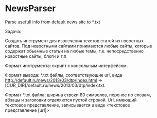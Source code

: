 # NewsParser
Parse usefull info from default news site to *.txt

Задача:

Создать инструмент для извлечения текстов статей из новостных сайтов. Под новостными сайтами понимаются любые сайты, которые содержат обьемные статьи на любые темы, т.е. непосредственно новостные сайты, блоги и т.п.

Формат инструмента: скрипт с консольным интерфейсом.

Формат вывода: *.txt файлы, соответствующие url, вида http://default.ru/news/2013/03/dtp/index.html => [CUR_DIR]/default.ru/news/2013/03/dtp/index.txt.

Формат *.txt файла: ширина строки 80 символов, перенос по словам, абзацы и заголовки отделяются пустой строкой. Url, имеющий текстовое представление, записывается в виде \<текстовое представление \[url]>
